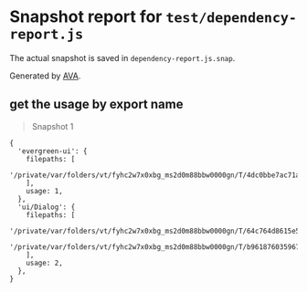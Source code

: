 # Snapshot report for `test/dependency-report.js`

The actual snapshot is saved in `dependency-report.js.snap`.

Generated by [AVA](https://ava.li).

## get the usage by export name

> Snapshot 1

    {
      'evergreen-ui': {
        filepaths: [
          '/private/var/folders/vt/fyhc2w7x0xbg_ms2d0m88bbw0000gn/T/4dc0bbe7ac71a3d982af55b5538984a6',
        ],
        usage: 1,
      },
      'ui/Dialog': {
        filepaths: [
          '/private/var/folders/vt/fyhc2w7x0xbg_ms2d0m88bbw0000gn/T/64c764d8615e556db321f3fed4d21b8e',
          '/private/var/folders/vt/fyhc2w7x0xbg_ms2d0m88bbw0000gn/T/b961876035967234f1a9f60fa13b0679',
        ],
        usage: 2,
      },
    }
